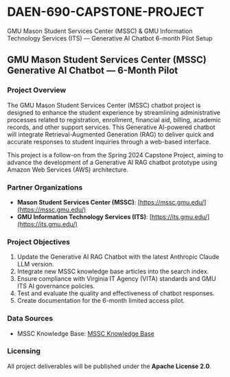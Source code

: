 # DAEN-690-CAPSTONE-PROJECT
GMU Mason Student Services Center (MSSC) &amp; GMU Information Technology Services (ITS) — Generative AI Chatbot 6-month Pilot Setup

## GMU Mason Student Services Center (MSSC) Generative AI Chatbot — 6-Month Pilot

### Project Overview

The GMU Mason Student Services Center (MSSC) chatbot project is designed to enhance the student experience by streamlining administrative processes related to registration, enrollment, financial aid, billing, academic records, and other support services. This Generative AI-powered chatbot will integrate Retrieval-Augmented Generation (RAG) to deliver quick and accurate responses to student inquiries through a web-based interface.

This project is a follow-on from the Spring 2024 Capstone Project, aiming to advance the development of a Generative AI RAG chatbot prototype using Amazon Web Services (AWS) architecture.

### Partner Organizations

- **Mason Student Services Center (MSSC)**: [https://mssc.gmu.edu/](https://mssc.gmu.edu/)
- **GMU Information Technology Services (ITS)**: [https://its.gmu.edu/](https://its.gmu.edu/)


### Project Objectives

1. Update the Generative AI RAG Chatbot with the latest Anthropic Claude LLM version.
2. Integrate new MSSC knowledge base articles into the search index.
3. Ensure compliance with Virginia IT Agency (VITA) standards and GMU ITS AI governance policies.
4. Test and evaluate the quality and effectiveness of chatbot responses.
5. Create documentation for the 6-month limited access pilot.

### Data Sources

- MSSC Knowledge Base: [MSSC Knowledge Base](https://mason.my.site.com/SelfServiceHC/s/topiccatalog)

### Licensing

All project deliverables will be published under the **Apache License 2.0**.
